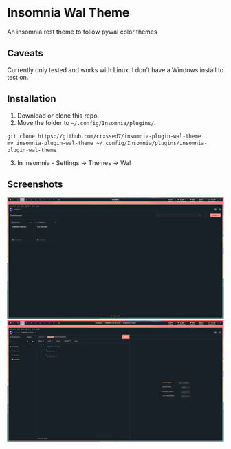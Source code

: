 # Insomnia Wal Theme

An insomnia.rest theme to follow pywal color themes

## Caveats

Currently only tested and works with Linux. I don't have a Windows install to test on.

## Installation

1. Download or clone this repo.
2. Move the folder to `~/.config/Insomnia/plugins/`.

```
git clone https://github.com/crxssed7/insomnia-plugin-wal-theme
mv insomnia-plugin-wal-theme ~/.config/Insomnia/plugins/insomnia-plugin-wal-theme
```

3. In Insomnia - Settings -> Themes -> Wal

## Screenshots

![Home](home.png)
![Requst](request.png)